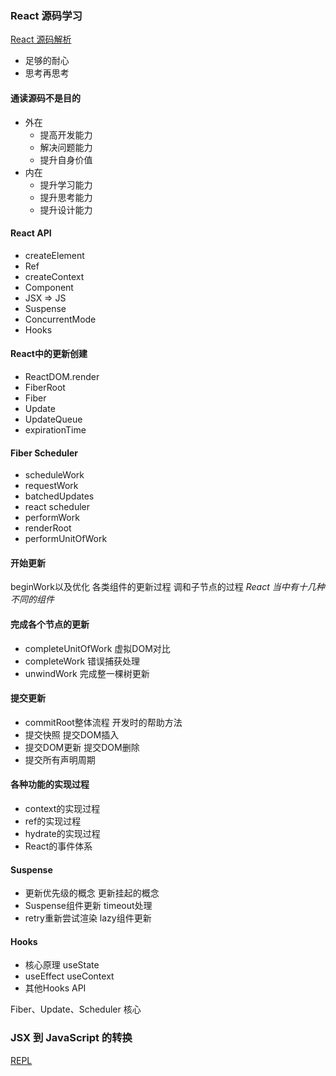 ### React 源码学习

[React 源码解析](https://react.jokcy.me/)
* 足够的耐心
* 思考再思考

#### 通读源码不是目的
* 外在
  * 提高开发能力
  * 解决问题能力
  * 提升自身价值
* 内在
  * 提升学习能力
  * 提升思考能力
  * 提升设计能力

#### React API 
* createElement
* Ref
* createContext
* Component
* JSX => JS
* Suspense
* ConcurrentMode
* Hooks

#### React中的更新创建
* ReactDOM.render
* FiberRoot
* Fiber
* Update
* UpdateQueue
* expirationTime

#### Fiber Scheduler
* scheduleWork
* requestWork
* batchedUpdates
* react scheduler
* performWork
* renderRoot
* performUnitOfWork

#### 开始更新
beginWork以及优化
各类组件的更新过程
调和子节点的过程
*React 当中有十几种不同的组件*

#### 完成各个节点的更新
* completeUnitOfWork 虚拟DOM对比
* completeWork 错误捕获处理
* unwindWork 完成整一棵树更新

#### 提交更新
* commitRoot整体流程   开发时的帮助方法
* 提交快照             提交DOM插入
* 提交DOM更新          提交DOM删除
* 提交所有声明周期

#### 各种功能的实现过程
* context的实现过程
* ref的实现过程
* hydrate的实现过程
* React的事件体系

#### Suspense
* 更新优先级的概念      更新挂起的概念
* Suspense组件更新     timeout处理
* retry重新尝试渲染    lazy组件更新

#### Hooks
* 核心原理        useState
* useEffect      useContext
* 其他Hooks API

Fiber、Update、Scheduler 核心

### JSX 到 JavaScript 的转换

[REPL](https://babeljs.io/repl)

